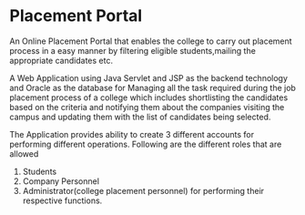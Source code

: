 # Placement Portal

An Online Placement Portal that enables the college to carry out placement process in a easy manner by filtering eligible students,mailing the appropriate candidates etc. 

A Web Application using Java Servlet and JSP as the backend technology and Oracle as the database for Managing all the task required during the job placement process of a college which includes shortlisting the candidates based on the criteria and notifying them about the companies visiting the campus and updating them with the list of candidates being selected.

The Application provides ability to create 3 different accounts for performing different operations. Following are the different roles that are allowed
1. Students
2. Company Personnel 
3. Administrator(college placement personnel) for performing their respective functions.
